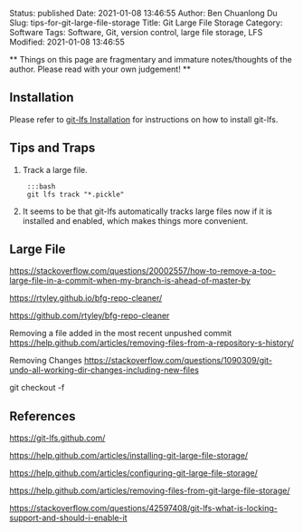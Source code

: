 Status: published
Date: 2021-01-08 13:46:55
Author: Ben Chuanlong Du
Slug: tips-for-git-large-file-storage
Title: Git Large File Storage
Category: Software
Tags: Software, Git, version control, large file storage, LFS
Modified: 2021-01-08 13:46:55

**
Things on this page are fragmentary and immature notes/thoughts of the author.
Please read with your own judgement!
**

## Installation

Please refer to 
[git-lfs Installation](https://github.com/git-lfs/git-lfs/wiki/Installation)
for instructions on how to install git-lfs.


## Tips and Traps

1. Track a large file.

        :::bash
        git lfs track "*.pickle"

1. It seems to be that git-lfs automatically tracks large files now if it is installed and enabled,
    which makes things more convenient.



## Large File
https://stackoverflow.com/questions/20002557/how-to-remove-a-too-large-file-in-a-commit-when-my-branch-is-ahead-of-master-by

https://rtyley.github.io/bfg-repo-cleaner/

https://github.com/rtyley/bfg-repo-cleaner

Removing a file added in the most recent unpushed commit
https://help.github.com/articles/removing-files-from-a-repository-s-history/

Removing Changes
https://stackoverflow.com/questions/1090309/git-undo-all-working-dir-changes-including-new-files

git checkout -f

## References

https://git-lfs.github.com/

https://help.github.com/articles/installing-git-large-file-storage/

https://help.github.com/articles/configuring-git-large-file-storage/

https://help.github.com/articles/removing-files-from-git-large-file-storage/

https://stackoverflow.com/questions/42597408/git-lfs-what-is-locking-support-and-should-i-enable-it

